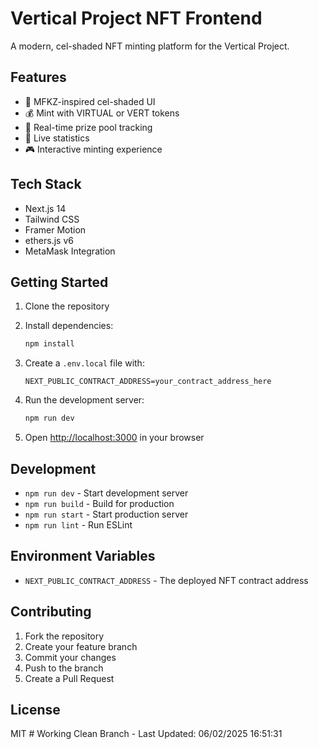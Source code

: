 # Vertical Project NFT Frontend

A modern, cel-shaded NFT minting platform for the Vertical Project.

## Features

- 🎨 MFKZ-inspired cel-shaded UI
- 💰 Mint with VIRTUAL or VERT tokens
- 🎯 Real-time prize pool tracking
- 🔄 Live statistics
- 🎮 Interactive minting experience

## Tech Stack

- Next.js 14
- Tailwind CSS
- Framer Motion
- ethers.js v6
- MetaMask Integration

## Getting Started

1. Clone the repository
2. Install dependencies:
   ```bash
   npm install
   ```

3. Create a `.env.local` file with:
   ```
   NEXT_PUBLIC_CONTRACT_ADDRESS=your_contract_address_here
   ```

4. Run the development server:
   ```bash
   npm run dev
   ```

5. Open [http://localhost:3000](http://localhost:3000) in your browser

## Development

- `npm run dev` - Start development server
- `npm run build` - Build for production
- `npm run start` - Start production server
- `npm run lint` - Run ESLint

## Environment Variables

- `NEXT_PUBLIC_CONTRACT_ADDRESS` - The deployed NFT contract address

## Contributing

1. Fork the repository
2. Create your feature branch
3. Commit your changes
4. Push to the branch
5. Create a Pull Request

## License

MIT 
#   W o r k i n g   C l e a n   B r a n c h   -   L a s t   U p d a t e d :   0 6 / 0 2 / 2 0 2 5   1 6 : 5 1 : 3 1  
 